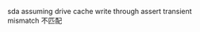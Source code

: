 sda assuming drive cache write through
assert
transient  
mismatch 不匹配





































